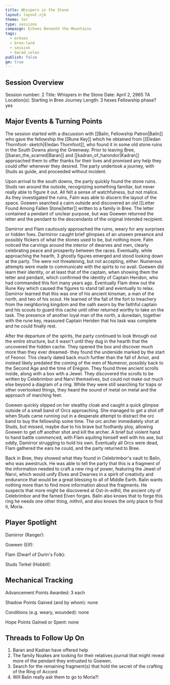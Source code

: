 ```yaml
---
title: Whispers in the Stone
layout: layout.njk
theme: tor
type: sessions
campaign: Echoes Beneath the Mountains
tags:
  - echoes
  - bree-land
  - session
  - barad_celen
publish: false
gm: true
---
```


## Session Overview
Session number: 2
Title: Whispers in the Stone
Date: April 2, 2965 TA
Location(s): Starting in Bree
Journey Length: 3 hexes
Fellowship phase? yes

## Major Events & Turning Points
The session started with a discussion with [[Balin, Fellowship Patron|Balin]] who gave the fellowship the [[Rune Key]] which he obtained from [[Eledan Thornfoot- sketch|Eledan Thornfoot]], who found it in some old stone ruins in the South Downs along the Greenway. Prior to leaving Bree, [[baran_the_scarred|Baran]] and [[kadran_of_harondor|Kadran]] approached them to offer thanks for their lives and promised any help they could offer whenever they desired. The party undertook a journey, with Studs as guide, and proceeded without incident.

Upon arrival to the south downs, the party quickly found the stone ruins. Studs ran around the outside, recognizing something familiar, but never really able to figure it out. All felt a sense of watchfulness, but not malice. As they investigated the ruins, Falm was able to discern the layout of the space. Goewen searched a cairn outside and discovered an old [[Letter Found Among Fallen Stone|letter]] written to a family in Bree. The letter contained a pendant of unclear purpose, but was Goewen returned the letter and the pendant to the descendants of the original intended recipient.

Damirror and Flam cautiously approached the ruins, weary for any surprises or hidden foes. Darmirror caught brief glimpses of an unseen presence and possibly flickers of what the stones used to be, but nothing more. Falm noticed the carvings around the interior of dwarves and men, clearly celebrating peace and prosperity between the races. Eventually, while approaching the hearth, 3 ghostly figures emerged and stood looking down at the party. The were not threatening, but not accepting, either. Numerous attempts were made to communicate with the spirts to no avail. Goewen did learn their identity, or at least that of the captain, when showing them the letter and pendant, which confirmed the identity of Captain Heridon, who had commanded this fort many years ago. Eventually Flam drew out the Rune Key which caused the figures to stand tall and eventually to relax. Damirror learned that this was one of his ancient kinsman, a man of the north, and two of his scout. He learned of the fall of the fort to treachery from the neighboring kingdom and the oath sworn by the faithful captain and his scouts to guard this cache until other returned worthy to take on the task. The presence of another loyal man of the north, a dunedain, together with the rune key, reassured Captain Heriden that his task was complete and he could finally rest.

After the departure of the spirits, the party continued to look through out the entire structure, but it wasn't until they dug in the hearth that the uncovered the hidden cache. They opened the box and discover much more than they ever dreamed- they found the underside marked by the start of Feonor. This clearly dated back much further than the fall of Arnor, and instead likely predated the coming of the men of Numenor, possibly back to the Second Age and the time of Eregion. They found three ancient scrolls inside, along with a box with a Jewel. They discovered the scrolls to be written by Celebrimbor and Narvi themselves, but could not make out much else beyond a diagram of a ring. While they were still searching for traps or other overlooked things, they heard the sound of metal on metal and the approach of marching feet.

Goewen quickly slipped on her stealthy cloak and caught a quick glimpse outside of a small band of Orcs approaching. She managed to get a shot off when Studs came running out in a desperate attempt to distract the orc band to buy the fellowship some time. The orc archer immediately shot at Studs, but missed, maybe due to his brave but foolhardy ploy, allowing Goewen to get off another shot and kill the archer. A brief but violent hand to hand battle commenced, with Flam aquiting himself well with his axe, but oddly, Damirror struggling to hold his own. Eventually all Orcs were dead, Flam gathered the ears he could, and the party returned to Bree.

Back in Bree, they showed what they found in Celebrimbor's vault to Balin, who was awestruck. He was able to tell the party that this is a fragment of the information needed to craft a new ring of power, featuring the Jewel of Narvi, which would unify Elves and Dwarves in a spirit of creativity and endurance that would be a great blessing to all of Middle Earth. Balin wants nothing more than to find more information about the fragments. He suspects that more might be discovered at Ost-in-edhil, the ancient city of Celebrimbor and the famed Elven forges. Balin also knows that to forge this ring he needs one other thing, mithril, and also knows the only place to find it, Moria.

## Player Spotlight
Damirror (Ranger):

Goewen (Elf): 

Flam (Dwarf of Durin's Folk):

Studs Terkel (Hobbit): 

## Mechanical Tracking
Advancement Points Awarded: 3 each

Shadow Points Gained (and by whom): none

Conditions (e.g. weary, wounded): none

Hope Points Gained or Spent: none

## Threads to Follow Up On
1. Baran and Kadran have offered help
2. The family Noakes are looking for their relatives journal that might reveal more of the pendant they entrusted to Goewen.
3. Search for the remaining fragment(s) that hold the secret of the crafting of the Ring of Accord
4. Will Balin really ask them to go to Moria?!

